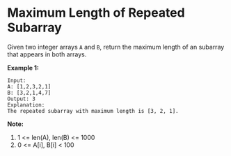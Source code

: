 # Maximum Length of Repeated Subarray

Given two integer arrays `A` and `B`, return the maximum length of an subarray that appears in both arrays.

**Example 1:**

```
Input:
A: [1,2,3,2,1]
B: [3,2,1,4,7]
Output: 3
Explanation: 
The repeated subarray with maximum length is [3, 2, 1].
```



**Note:**

1. 1 <= len(A), len(B) <= 1000
2. 0 <= A[i], B[i] < 100